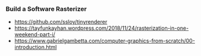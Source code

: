 
### Build a Software Rasterizer
* https://github.com/ssloy/tinyrenderer
* https://tayfunkayhan.wordpress.com/2018/11/24/rasterization-in-one-weekend-part-i/
* https://www.gabrielgambetta.com/computer-graphics-from-scratch/00-introduction.html

